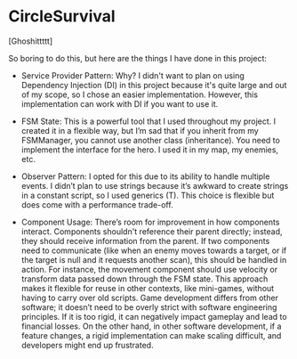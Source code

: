 # CircleSurvival
[Ghoshittttt]

So boring to do this, but here are the things I have done in this project:

- Service Provider Pattern: Why? I didn't want to plan on using Dependency Injection (DI) in this project because it's quite large and out of my scope, so I chose an easier implementation. However, this implementation can work with DI if you want to use it.

- FSM State: This is a powerful tool that I used throughout my project. I created it in a flexible way, but I’m sad that if you inherit from my FSMManager, you cannot use another class (inheritance). You need to implement the interface for the hero. I used it in my map, my enemies, etc.

- Observer Pattern: I opted for this due to its ability to handle multiple events. I didn’t plan to use strings because it’s awkward to create strings in a constant script, so I used generics (T). This choice is flexible but does come with a performance trade-off.

- Component Usage: There’s room for improvement in how components interact. Components shouldn't reference their parent directly; instead, they should receive information from the parent. If two components need to communicate (like when an enemy moves towards a target, or if the target is null and it requests another scan), this should be handled in action. For instance, the movement component should use velocity or transform data passed down through the FSM state. This approach makes it flexible for reuse in other contexts, like mini-games, without having to carry over old scripts. Game development differs from other software; it doesn’t need to be overly strict with software engineering principles. If it is too rigid, it can negatively impact gameplay and lead to financial losses. On the other hand, in other software development, if a feature changes, a rigid implementation can make scaling difficult, and developers might end up frustrated.



